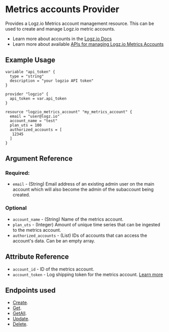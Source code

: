 # Metrics accounts Provider

Provides a Logz.io Metrics account management resource. This can be used to create and manage Logz.io metric accounts.

* Learn more about accounts in the [Logz.io Docs](https://docs.logz.io/docs/user-guide/admin/logzio-accounts/manage-the-main-account-and-sub-accounts)
* Learn more about available [APIs for managing Logz.io Metrics Accounts](https://api-docs.logz.io/docs/logz/create-a-new-metrics-account)

## Example Usage
```hcl
variable "api_token" {
  type = "string"
  description = "your logzio API token"
}

provider "logzio" {
  api_token = var.api_token
}

resource "logzio_metrics_account" "my_metrics_account" {
  email = "user@logz.io"
  account_name = "test"
  plan_uts = 100
  authorized_accounts = [
   12345
  ]
}
```

## Argument Reference

### Required:
* `email` - (String) Email address of an existing admin user on the main account which will also become the admin of the subaccount being created.

### Optional
* `account_name` - (String) Name of the metrics account.
* `plan_uts` - (Integer) Amount of unique time series that can be ingested to the metrics account.
* `authorized_accounts` - (List) IDs of accounts that can access the account's data. Can be an empty array.

##  Attribute Reference
* `account_id` - ID of the metrics account.
* `account_token` - Log shipping token for the metrics account. [Learn more](https://docs.logz.io/user-guide/tokens/log-shipping-tokens/)


## Endpoints used
* [Create](https://api-docs.logz.io/docs/logz/create-a-new-metrics-account).
* [Get](https://api-docs.logz.io/docs/logz/get-a-specific-metrics-account).
* [GetAll](https://api-docs.logz.io/docs/logz/get-a-list-of-all-metrics-accounts).
* [Update](https://api-docs.logz.io/docs/logz/update-a-metrics-account).
* [Delete](https://api-docs.logz.io/docs/logz/delete-a-metrics-account).
